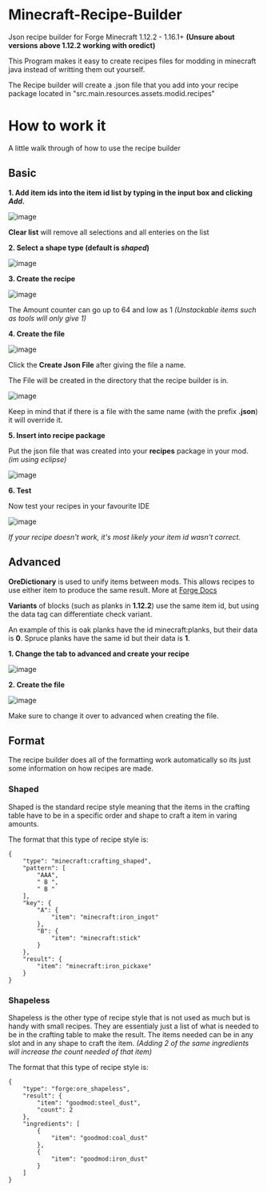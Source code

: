 # Minecraft-Recipe-Builder
Json recipe builder for Forge Minecraft 1.12.2 - 1.16.1+ **(Unsure about versions above 1.12.2 working with oredict)**

This Program makes it easy to create recipes files for modding in minecraft java instead of writting them out yourself.

The Recipe builder will create a .json file that you add into your recipe package located in "src.main.resources.assets.modid.recipes"

# How to work it
A little walk through of how to use the recipe builder

## Basic
**1. Add item ids into the item id list by typing in the input box and clicking _Add_.**

![image](https://user-images.githubusercontent.com/73958516/162012881-d67255aa-30d9-4200-9eda-f2d34ef04100.png)

**Clear list** will remove all selections and all enteries on the list

**2. Select a shape type (default is _shaped_)**

![image](https://user-images.githubusercontent.com/73958516/162014285-2b035dca-8d9f-445a-b628-5e5ce064b287.png)

**3. Create the recipe**

![image](https://user-images.githubusercontent.com/73958516/162015073-31e16df5-eb30-4f77-aca5-0ab87c046dd5.png)

The Amount counter can go up to 64 and low as 1 *(Unstackable items such as tools will only give 1)*

**4. Create the file**

![image](https://user-images.githubusercontent.com/73958516/162015819-55279b39-010e-4067-baef-ad45e6654861.png)

Click the **Create Json File** after giving the file a name. 

The File will be created in the directory that the recipe builder is in.

![image](https://user-images.githubusercontent.com/73958516/162017147-a1fe23ae-dbec-4b38-838a-34df122b104d.png)

Keep in mind that if there is a file with the same name (with the prefix **.json**) it will override it.

**5. Insert into recipe package**

Put the json file that was created into your **recipes** package in your mod. *(im using eclipse)*

![image](https://user-images.githubusercontent.com/73958516/162021435-0242e7a8-7053-4753-87b8-e3ce8ab34826.png)

**6. Test**

Now test your recipes in your favourite IDE

![image](https://user-images.githubusercontent.com/73958516/162022625-e47d8376-29cc-4f33-8d1d-620c89d1500a.png)

*If your recipe doesn't work, it's most likely your item id wasn't correct.*





## Advanced
**OreDictionary** is used to unify items between mods. 
This allows recipes to use either item to produce the same result. More at [Forge Docs](https://mcforge.readthedocs.io/en/1.12.x/utilities/oredictionary/)

**Variants** of blocks (such as planks in **1.12.2**) use the same item id, but using the data tag can differentiate check variant.

An example of this is oak planks have the id minecraft:planks, but their data is **0**. Spruce planks have the same id but their data is **1**.

**1. Change the tab to advanced and create your recipe**

![image](https://user-images.githubusercontent.com/73958516/162020715-8b98efa6-af21-41a6-8417-fb10f38e40e6.png)

**2. Create the file**

![image](https://user-images.githubusercontent.com/73958516/162020932-e5f308ef-5f98-43c5-9706-76e29c24d025.png)

Make sure to change it over to advanced when creating the file.





## Format
The recipe builder does all of the formatting work automatically so its just some information on how recipes are made.

### Shaped
Shaped is the standard recipe style meaning that the items in the crafting table have to be in a specific order and shape to craft a item in varing amounts.

The format that this type of recipe style is:
```
{
	"type": "minecraft:crafting_shaped",
	"pattern": [
		"AAA",
		" B ",
		" B "
	],
	"key": {
		"A": {
			"item": "minecraft:iron_ingot"
		},
		"B": {
			"item": "minecraft:stick"
		}
	},
	"result": {
		"item": "minecraft:iron_pickaxe"
	}
}
```

### Shapeless
Shapeless is the other type of recipe style that is not used as much but is handy with small recipes. 
They are essentialy just a list of what is needed to be in the crafting table to make the result. 
The items needed can be in any slot and in any shape to craft the item.
*(Adding 2 of the same ingredients will increase the count needed of that item)*

The format that this type of recipe style is:
```
{
	"type": "forge:ore_shapeless",
	"result": {
		"item": "goodmod:steel_dust",
		"count": 2
	},
	"ingredients": [
		{
			"item": "goodmod:coal_dust"
		},
		{
			"item": "goodmod:iron_dust"
		}
	]
}
```
